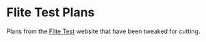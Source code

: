 # Flite Test Plans

Plans from the [Flite Test](http://www.flitetest.com/) website that have been tweaked for cutting.

